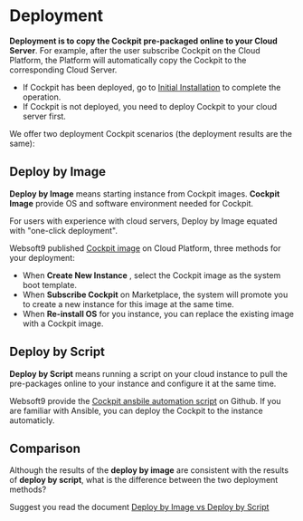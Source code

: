 # Deployment

**Deployment is to copy the Cockpit pre-packaged online to your Cloud Server**. For example, after the user subscribe Cockpit on the Cloud Platform, the Platform will automatically copy the Cockpit to the corresponding Cloud Server.

- If Cockpit has been deployed, go to [Initial Installation](/zh/stack-installation.md) to complete the operation.
- If Cockpit is not deployed, you need to deploy Cockpit to your cloud server first.

We offer two deployment Cockpit scenarios (the deployment results are the same):

## Deploy by Image

**Deploy by Image** means starting instance from Cockpit images. **Cockpit Image** provide OS and software environment needed for Cockpit.

For users with experience with cloud servers, Deploy by Image equated with "one-click deployment".

Websoft9 published [Cockpit image](https://apps.websoft9.com/cockpit) on Cloud Platform, three methods for your deployment:

* When **Create New Instance** , select the Cockpit image as the system boot template.
* When **Subscribe Cockpit** on Marketplace, the system will promote you to create a new instance for this image at the same time.
* When **Re-install OS** for you instance, you can replace the existing image with a Cockpit image.

## Deploy by Script

**Deploy by Script** means running a script on your cloud instance to pull the pre-packages online to your instance and configure it at the same time.

Websoft9 provide the [Cockpit ansbile automation script](https://github.com/Websoft9/ansible-cockpit) on Github. If you are familiar with Ansible, you can deploy the Cockpit to the instance automaticly.

## Comparison

Although the results of the **deploy by image** are consistent with the results of **deploy by script**, what is the difference between the two deployment methods?

Suggest you read the document [Deploy by Image vs Deploy by Script](https://support.websoft9.com/docs/faq/bz-product.html#deployment-comparison)